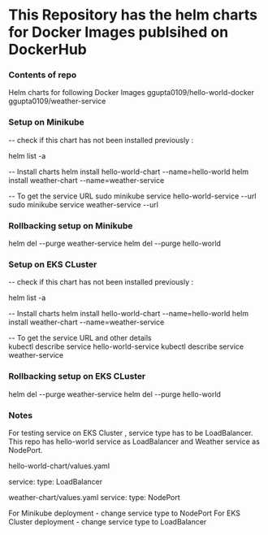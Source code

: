 # This Repository has the helm charts for Docker Images  publsihed on DockerHub

### Contents of repo

Helm charts for following Docker Images
	ggupta0109/hello-world-docker
	ggupta0109/weather-service


### Setup on Minikube

-- check if this chart has not been installed previously :

helm list -a 

-- Install charts
helm install hello-world-chart --name=hello-world
helm install weather-chart --name=weather-service


-- To get the service URL 
sudo minikube service hello-world-service --url
sudo minikube service weather-service --url


### Rollbacking setup on Minikube

helm del --purge weather-service
helm del --purge hello-world


### Setup on EKS CLuster

-- check if this chart has not been installed previously :

helm list -a 

-- Install charts
helm install hello-world-chart --name=hello-world
helm install weather-chart --name=weather-service


-- To get the service URL and other details  
kubectl describe service hello-world-service
kubectl describe service weather-service


### Rollbacking setup on EKS CLuster

helm del --purge weather-service
helm del --purge hello-world


### Notes

For testing service on EKS Cluster , service type has to be LoadBalancer. This repo has hello-world service as LoadBalancer and Weather service as NodePort. 

hello-world-chart/values.yaml

service:
  type: LoadBalancer

weather-chart/values.yaml
service:
  type: NodePort

For Minikube deployment - change service type to NodePort
For EKS Cluster deployment - change service type to LoadBalancer


